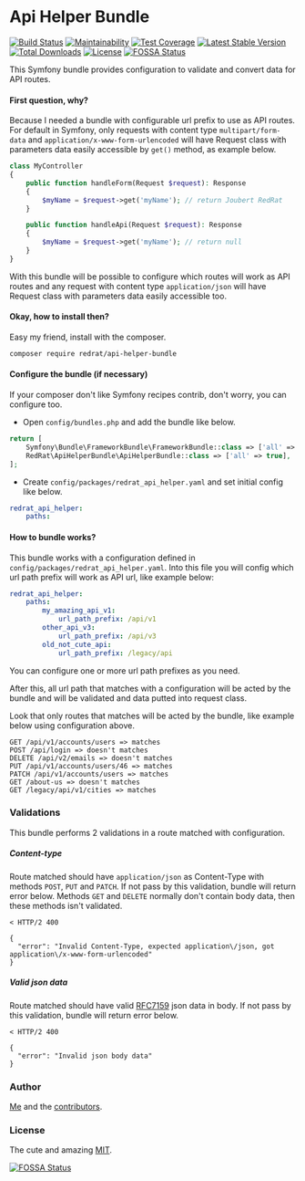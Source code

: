 # Api Helper Bundle

[![Build Status](https://travis-ci.org/joubertredrat/ApiHelperBundle.svg?branch=master)](https://travis-ci.org/joubertredrat/ApiHelperBundle)
[![Maintainability](https://api.codeclimate.com/v1/badges/b45a7ebaf29e793ea918/maintainability)](https://codeclimate.com/github/joubertredrat/ApiHelperBundle/maintainability)
[![Test Coverage](https://api.codeclimate.com/v1/badges/b45a7ebaf29e793ea918/test_coverage)](https://codeclimate.com/github/joubertredrat/ApiHelperBundle/test_coverage)
[![Latest Stable Version](https://poser.pugx.org/redrat/api-helper-bundle/v)](https://packagist.org/packages/redrat/api-helper-bundle)
[![Total Downloads](https://poser.pugx.org/redrat/api-helper-bundle/downloads)](https://packagist.org/packages/redrat/api-helper-bundle/stats)
[![License](https://poser.pugx.org/redrat/api-helper-bundle/license)](https://packagist.org/packages/redrat/api-helper-bundle)
[![FOSSA Status](https://app.fossa.com/api/projects/git%2Bgithub.com%2Fjoubertredrat%2FApiHelperBundle.svg?type=shield)](https://app.fossa.com/projects/git%2Bgithub.com%2Fjoubertredrat%2FApiHelperBundle?ref=badge_shield)


This Symfony bundle provides configuration to validate and convert data for API routes.

#### First question, why?

Because I needed a bundle with configurable url prefix to use as API routes. For default in Symfony, only requests with content type `multipart/form-data` and `application/x-www-form-urlencoded` will have Request class with parameters data easily accessible by `get()` method, as example below.

```php
class MyController
{
    public function handleForm(Request $request): Response
    {
        $myName = $request->get('myName'); // return Joubert RedRat
    }

    public function handleApi(Request $request): Response
    {
        $myName = $request->get('myName'); // return null
    }
}
```

With this bundle will be possible to configure which routes will work as API routes and any request with content type `application/json` will have Request class with parameters data easily accessible too.

#### Okay, how to install then?

Easy my friend, install with the composer.

```bash
composer require redrat/api-helper-bundle
```

#### Configure the bundle (if necessary)

If your composer don't like Symfony recipes contrib, don't worry, you can configure too.

* Open `config/bundles.php` and add the bundle like below.

```php
return [
    Symfony\Bundle\FrameworkBundle\FrameworkBundle::class => ['all' => true],
    RedRat\ApiHelperBundle\ApiHelperBundle::class => ['all' => true],
];
```

* Create `config/packages/redrat_api_helper.yaml` and set initial config like below.

```yaml
redrat_api_helper:
    paths:
```

#### How to bundle works?

This bundle works with a configuration defined in `config/packages/redrat_api_helper.yaml`. Into this file you will config which url path prefix will work as API url, like example below:

```yaml
redrat_api_helper:
    paths:
        my_amazing_api_v1:
            url_path_prefix: /api/v1
        other_api_v3:
            url_path_prefix: /api/v3
        old_not_cute_api:
            url_path_prefix: /legacy/api
```

You can configure one or more url path prefixes as you need.

After this, all url path that matches with a configuration will be acted by the bundle and will be validated and data putted into request class.

Look that only routes that matches will be acted by the bundle, like example below using configuration above.

```
GET /api/v1/accounts/users => matches
POST /api/login => doesn't matches
DELETE /api/v2/emails => doesn't matches
PUT /api/v1/accounts/users/46 => matches
PATCH /api/v1/accounts/users => matches
GET /about-us => doesn't matches
GET /legacy/api/v1/cities => matches
```

### Validations

This bundle performs 2 validations in a route matched with configuration.

##### Content-type

Route matched should have `application/json` as Content-Type with methods `POST`, `PUT` and `PATCH`.
If not pass by this validation, bundle will return error below.
Methods `GET` and `DELETE` normally don't contain body data, then these methods isn't validated.

```
< HTTP/2 400

{
  "error": "Invalid Content-Type, expected application\/json, got application\/x-www-form-urlencoded"
}
```
##### Valid json data

Route matched should have valid [RFC7159](http://www.faqs.org/rfcs/rfc7159.html) json data in body.
If not pass by this validation, bundle will return error below.

```
< HTTP/2 400

{
  "error": "Invalid json body data"
}
```

### Author

[Me](https://github.com/joubertredrat) and the [contributors](https://github.com/joubertredrat/ApiHelperBundle/graphs/contributors).

### License

The cute and amazing [MIT](https://github.com/joubertredrat/ApiHelperBundle/blob/master/LICENSE).

[![FOSSA Status](https://app.fossa.com/api/projects/git%2Bgithub.com%2Fjoubertredrat%2FApiHelperBundle.svg?type=large)](https://app.fossa.com/projects/git%2Bgithub.com%2Fjoubertredrat%2FApiHelperBundle?ref=badge_large)